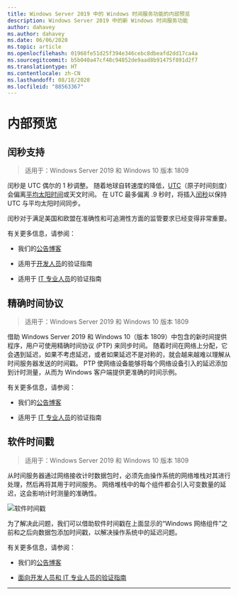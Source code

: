 ```yaml
---
title: Windows Server 2019 中的 Windows 时间服务功能的内部预览
description: Windows Server 2019 中的新 Windows 时间服务功能
author: dahavey
ms.author: dahavey
ms.date: 06/06/2020
ms.topic: article
ms.openlocfilehash: 01968fe51d25f394e346cebc8dbeafd2dd17ca4a
ms.sourcegitcommit: b5b040a47cf48c94852de9aad8b91475f891d2f7
ms.translationtype: HT
ms.contentlocale: zh-CN
ms.lasthandoff: 08/18/2020
ms.locfileid: "88563367"
---
```

# <a name="insider-preview"></a>内部预览


## <a name="leap-second-support"></a>闰秒支持

> 适用于：Windows Server 2019 和 Windows 10 版本 1809

闰秒是 UTC 偶尔的 1 秒调整。 随着地球自转速度的降低，[UTC](https://en.wikipedia.org/wiki/Coordinated_Universal_Time)（原子时间刻度）会偏离[平均太阳时间](https://en.wikipedia.org/wiki/Solar_time#Mean_solar_time)或天文时间。 在 UTC 最多偏离 .9 秒时，将插入[闰秒](https://en.wikipedia.org/wiki/Leap_second)以保持 UTC 与平均太阳时间同步。

闰秒对于满足美国和欧盟在准确性和可追溯性方面的监管要求已经变得非常重要。

有关更多信息，请参阅：

- 我们的[公告博客](https://techcommunity.microsoft.com/t5/networking-blog/top-10-networking-features-in-windows-server-2019-10-accurate/ba-p/339739/)

- 适用于[开发人员](https://aka.ms/Dev-LeapSecond)的验证指南

- 适用于 [IT 专业人员](https://aka.ms/ITPro-LeapSecond)的验证指南


## <a name="precision-time-protocol"></a>精确时间协议

> 适用于：Windows Server 2019 和 Windows 10 版本 1809

借助 Windows Server 2019 和 Windows 10（版本 1809）中包含的新时间提供程序，用户可使用精确时间协议 (PTP) 来同步时间。 随着时间在网络上分配，它会遇到延迟，如果不考虑延迟，或者如果延迟不是对称的，就会越来越难以理解从时间服务器发送的时间戳。 PTP 使网络设备能够将每个网络设备引入的延迟添加到计时测量，从而为 Windows 客户端提供更准确的时间示例。

有关更多信息，请参阅：

- 我们的[公告博客](https://techcommunity.microsoft.com/t5/networking-blog/top-10-networking-features-in-windows-server-2019-10-accurate/ba-p/339739/)

- 适用于 [IT 专业人员](https://aka.ms/PTPValidation)的验证指南


## <a name="software-timestamping"></a>软件时间戳

> 适用于：Windows Server 2019 和 Windows 10 版本 1809

从时间服务器通过网络接收计时数据包时，必须先由操作系统的网络堆栈对其进行处理，然后再将其用于时间服务。 网络堆栈中的每个组件都会引入可变数量的延迟，这会影响计时测量的准确性。

![软件时间戳](../media/Windows-Time-Service/software-timestamping.png)

为了解决此问题，我们可以借助软件时间戳在上面显示的“Windows 网络组件”之前和之后向数据包添加时间戳，以解决操作系统中的延迟问题。

有关更多信息，请参阅：

- 我们的[公告博客](https://techcommunity.microsoft.com/t5/networking-blog/top-10-networking-features-in-windows-server-2019-10-accurate/ba-p/339739/)

- [面向开发人员和 IT 专业人员的验证指南](https://github.com/microsoft/W32Time/tree/master/Leap%20Seconds)


---
